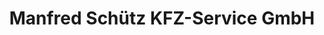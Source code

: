 ---
title: "Manfred Schütz KFZ-Service GmbH"
url: /hildrizhausen/manfred-schuetz-kfz-service-gmbh/
shop: Autowerkstatt
---